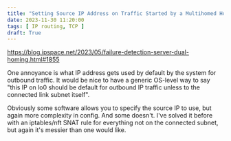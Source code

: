 ```yaml
---
title: "Setting Source IP Address on Traffic Started by a Multihomed Host"
date: 2023-11-30 11:20:00
tags: [ IP routing, TCP ]
draft: True
---
```

https://blog.ipspace.net/2023/05/failure-detection-server-dual-homing.html#1855

One annoyance is what IP address gets used by default by the system for outbound traffic. It would be nice to have a generic OS-level way to say "this IP on lo0 should be default for outbound IP traffic unless to the connected link subnet itself".

Obviously some software allows you to specify the source IP to use, but again more complexity in config. And some doesn't. I've solved it before with an iptables/nft SNAT rule for everything not on the connected subnet, but again it's messier than one would like.
